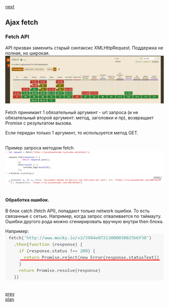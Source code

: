 <a href="05.md">next</a>

<h2>Ajax fetch</h2>

<h3>Fetch API</h3>

<div>
API призван заменить старый синтаксис XMLHttpRequest.
Поддержка не полная, но широкая. 
<img src="../23/media/04_1.png">
</div>

<br/>

<div>
Fetch принимает 1 обязательный аргумент - url запроса (и не обязательный второй аргумент:  метод, заголовки и пр), 
возвращает Promise с результатом вызова.

Если передан только 1 аргумент, то используется метод GET.
</div>

<br/>

<div>
Пример запроса методом fetch
<img src="./media/4_02.png">
</div>

<br/>

<div>
<h4>Обработка ошибок.</h4> 

В блок catch (fetch API), попадают только network ошибки. 
То есть связанные с сетью. Например, когда запрос отваливается по таймауту. 
Ошибки другого рода можно сгенирировать вручную внутри then блока.

Например:
<img src="media/4_3.png">
</div>

<br/>
<a href="03.md">prev</a>
<br/>
<a href="00.md">plan</a>
